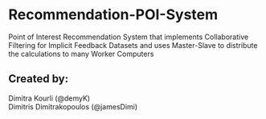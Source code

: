 # Recommendation-POI-System
Point of Interest Recommendation System that implements Collaborative Filtering for Implicit Feedback Datasets and uses Master-Slave to distribute the calculations to many Worker Computers
<br>
<h2>Created by:</h2>
Dimitra Kourli (@demyK)<br>
Dimitris Dimitrakopoulos (@jamesDimi)

